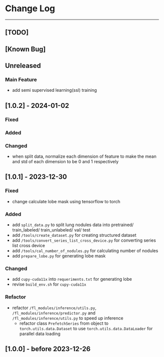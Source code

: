 # Change Log
---
## [TODO]
## [Known Bug]
## Unreleased
### Main Feature
- add semi supervised learning(ssl) training
## [1.0.2] - 2024-01-02
### Fixed

### Added

### Changed
- when split data, normalize each dimension of feature to make the mean and std of each dimension to be 0 and 1 respectively
## [1.0.1] - 2023-12-30
### Fixed
- change calculate lobe mask using tensorflow to torch
### Added
- add `split_data.py` to split lung nodules data into pretrained/ train_labeled/ train_unlabeled/ val/ test
- add `/tools/create_dataset.py` for creating structured dataset
- add `/tools/convert_series_list_cross_device.py` for converting series list cross device
- add `/tools/cal_number_of_nodules.py` for calculating number of nodules
- add `prepare_lobe.py` for generating lobe mask

### Changed
- add `cupy-cuda11x` into `requeriments.txt` for generating lobe
- revise `build_env.sh` for `cupy-cuda11x`
### Refactor
- refactor `/fl_modules/inference/utils.py`, `/fl_modules/inference/predictor.py` and `/fl_modules/inference/utils.py` to speed up inference
    - refactor class `PrefetchSeries` from object to `torch.utils.data.Dataset` to use `torch.utils.data.DataLoader` for parallel data loading  
## [1.0.0] - before 2023-12-26